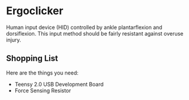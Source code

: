 # Ergoclicker

Human input device (HID) controlled by ankle plantarflexion and dorsiflexion.
This input method should be fairly resistant against overuse injury.

## Shopping List

Here are the things you need:

* Teensy 2.0 USB Development Board
* Force Sensing Resistor


